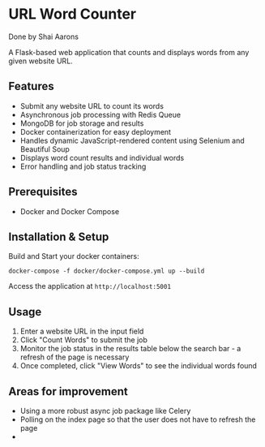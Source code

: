 # URL Word Counter
Done by Shai Aarons

A Flask-based web application that counts and displays words from any given website URL.

## Features

- Submit any website URL to count its words
- Asynchronous job processing with Redis Queue
- MongoDB for job storage and results
- Docker containerization for easy deployment
- Handles dynamic JavaScript-rendered content using Selenium and Beautiful Soup
- Displays word count results and individual words
- Error handling and job status tracking

## Prerequisites

- Docker and Docker Compose

## Installation & Setup

Build and Start your docker containers:
```
docker-compose -f docker/docker-compose.yml up --build

```
Access the application at `http://localhost:5001`

## Usage
1. Enter a website URL in the input field
2. Click "Count Words" to submit the job
3. Monitor the job status in the results table below the search bar - a refresh of the page is necessary
4. Once completed, click "View Words" to see the individual words found

## Areas for improvement
- Using a more robust async job package like Celery
- Polling on the index page so that the user does not have to refresh the page 
- 